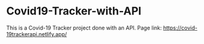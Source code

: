 # Covid19-Tracker-with-API
This is a Covid-19 Tracker project done with an API.
Page link: https://covid-19trackerapi.netlify.app/